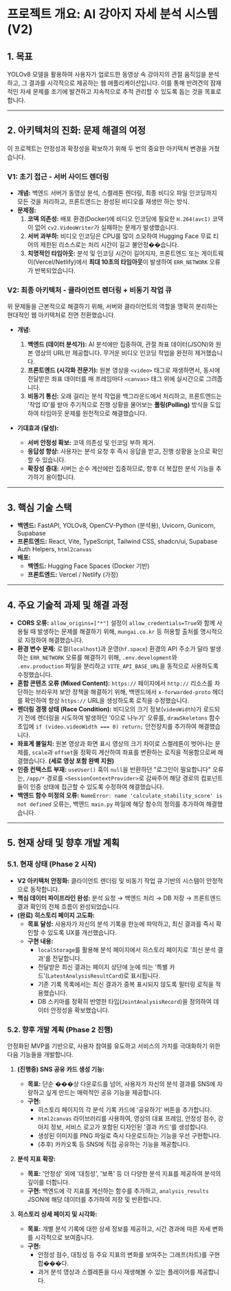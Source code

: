 # 프로젝트 개요: AI 강아지 자세 분석 시스템 (V2)

## 1. 목표

YOLOv8 모델을 활용하여 사용자가 업로드한 동영상 속 강아지의 관절 움직임을 분석하고, 그 결과를 시각적으로 제공하는 웹 애플리케이션입니다. 이를 통해 반려견의 잠재적인 자세 문제를 조기에 발견하고 지속적으로 추적 관리할 수 있도록 돕는 것을 목표로 합니다.

---

## 2. 아키텍처의 진화: 문제 해결의 여정

이 프로젝트는 안정성과 확장성을 확보하기 위해 두 번의 중요한 아키텍처 변경을 거쳤습니다.

### V1: 초기 접근 - 서버 사이드 렌더링

-   **개념:** 백엔드 서버가 동영상 분석, 스켈레톤 렌더링, 최종 비디오 파일 인코딩까지 모든 것을 처리하고, 프론트엔드는 완성된 비디오를 재생만 하는 방식.
-   **문제점:**
    1.  **코덱 의존성:** 배포 환경(Docker)에 비디오 인코딩에 필요한 `H.264(avc1)` 코덱이 없어 `cv2.VideoWriter`가 실패하는 문제가 발생했습니다.
    2.  **서버 과부하:** 비디오 인코딩은 CPU를 많이 소모하여 Hugging Face 무료 티어의 제한된 리소스로는 처리 시간이 길고 불안정��습니다.
    3.  **치명적인 타임아웃:** 분석 및 인코딩 시간이 길어지자, 프론트엔드 또는 게이트웨이(Vercel/Netlify)에서 **최대 10초의 타임아웃**이 발생하여 `ERR_NETWORK` 오류가 반복되었습니다.

### V2: 최종 아키텍처 - 클라이언트 렌더링 + 비동기 작업 큐

위 문제들을 근본적으로 해결하기 위해, 서버와 클라이언트의 역할을 명확히 분리하는 현대적인 웹 아키텍처로 전면 전환했습니다.

-   **개념:**
    1.  **백엔드 (데이터 분석가):** AI 분석에만 집중하여, 관절 좌표 데이터(JSON)와 원본 영상의 URL만 제공합니다. 무거운 비디오 인코딩 작업을 완전히 제거했습니다.
    2.  **프론트엔드 (시각화 전문가):** 원본 영상을 `<video>` 태그로 재생하면서, 동시에 전달받은 좌표 데이터를 매 프레임마다 `<canvas>` 태그 위에 실시간으로 그려줍니다.
    3.  **비동기 통신:** 오래 걸리는 분석 작업을 백그라운드에서 처리하고, 프론트엔드는 '작업 ID'를 받아 주기적으로 진행 상황을 물어보는 **폴링(Polling)** 방식을 도입하여 타임아웃 문제를 원천적으로 해결했습니다.

-   **기대효과 (달성):**
    -   **서버 안정성 확보:** 코덱 의존성 및 인코딩 부하 제거.
    -   **응답성 향상:** 사용자는 분석 요청 후 즉시 응답을 받고, 진행 상황을 눈으로 확인할 수 있습니다.
    -   **확장성 증대:** 서버는 순수 계산에만 집중하므로, 향후 더 복잡한 분석 기능을 추가하기 용이합니다.

---

## 3. 핵심 기술 스택

-   **백엔드:** FastAPI, YOLOv8, OpenCV-Python (분석용), Uvicorn, Gunicorn, Supabase
-   **프론트엔드:** React, Vite, TypeScript, Tailwind CSS, shadcn/ui, Supabase Auth Helpers, `html2canvas`
-   **배포:**
    -   **백엔드:** Hugging Face Spaces (Docker 기반)
    -   **프론트엔드:** Vercel / Netlify (가정)

---

## 4. 주요 기술적 과제 및 해결 과정

-   **CORS 오류:** `allow_origins=["*"]` 설정이 `allow_credentials=True`와 함께 사용될 때 발생하는 문제를 해결하기 위해, `mungai.co.kr` 등 허용할 출처를 명시적으로 지정하여 해결했습니다.
-   **환경 변수 문제:** 로컬(`localhost`)과 운영(`hf.space`) 환경의 API 주소가 달라 발생하는 `ERR_NETWORK` 오류를 해결하기 위해, `.env.development`와 `.env.production` 파일을 분리하고 `VITE_API_BASE_URL`을 동적으로 사용하도록 수정했습니다.
-   **혼합 콘텐츠 오류 (Mixed Content):** `https://` 페이지에서 `http://` 리소스를 차단하는 브라우저 보안 정책을 해결하기 위해, 백엔드에서 `x-forwarded-proto` 헤더를 확인하여 항상 `https://` URL을 생성하도록 로직을 수정했습니다.
-   **렌더링 경쟁 상태 (Race Condition):** 비디오의 크기 정보(`videoWidth`)가 로드되기 전에 렌더링을 시도하여 발생하던 '0으로 나누기' 오류를, `drawSkeletons` 함수 초입에 `if (video.videoWidth === 0) return;` 안전장치를 추가하여 해결했습니다.
-   **좌표계 불일치:** 원본 영상과 화면 표시 영상의 크기 차이로 스켈레톤이 벗어나는 문제를, `scale`과 `offset`을 정확히 계산하여 좌표를 변환하는 로직을 적용함으로써 해결했습니다. **(세로 영상 포함 완벽 지원)**
-   **인증 컨텍스트 부재:** `useUser()` 훅이 `null`을 반환하던 "로그인이 필요합니다" 오류는, `/app/*` 경로를 `<SessionContextProvider>`로 감싸주어 해당 경로의 컴포넌트들이 인증 상태에 접근할 수 있도록 수정하여 해결했습니다.
-   **백엔드 함수 미정의 오류:** `NameError: name 'calculate_stability_score' is not defined` 오류는, 백엔드 `main.py` 파일에 해당 함수의 정의를 추가하여 해결했습니다.

---

## 5. 현재 상태 및 향후 개발 계획

### 5.1. 현재 상태 (Phase 2 시작)

-   **V2 아키텍처 안정화:** 클라이언트 렌더링 및 비동기 작업 큐 기반의 시스템이 안정적으로 동작합니다.
-   **핵심 데이터 파이프라인 완성:** 분석 요청 → 백엔드 처리 → DB 저장 → 프론트엔드 결과 확인의 전체 흐름이 완성되었습니다.
-   **(완료) 히스토리 페이지 고도화:**
    -   **목표 달성:** 사용자가 자신의 분석 기록을 한눈에 파악하고, 최신 결과를 즉시 확인할 수 있도록 UX를 개선했습니다.
    -   **구현 내용:**
        -   `localStorage`를 활용해 분석 페이지에서 히스토리 페이지로 '최신 분석 결과'를 전달합니다.
        -   전달받은 최신 결과는 페이지 상단에 눈에 띄는 '특별 카드'(`LatestAnalysisResultCard`)로 표시됩니다.
        -   기존 기록 목록에서는 최신 결과가 중복 표시되지 않도록 필터링 로직을 적용했습니다.
        -   DB 스키마를 정확히 반영한 타입(`JointAnalysisRecord`)을 정의하여 데이터 안정성을 확보했습니다.

### 5.2. 향후 개발 계획 (Phase 2 진행)

안정화된 MVP를 기반으로, 사용자 참여를 유도하고 서비스의 가치를 극대화하기 위한 다음 기능들을 개발합니다.

1.  **(진행중) SNS 공유 카드 생성 기능:**
    -   **목표:** 단순 ���상 다운로드를 넘어, 사용자가 자신의 분석 결과를 SNS에 자랑하고 싶게 만드는 매력적인 공유 기능을 제공합니다.
    -   **구현:**
        -   히스토리 페이지의 각 분석 기록 카드에 '공유하기' 버튼을 추가합니다.
        -   `html2canvas` 라이브러리를 사용하여, 영상의 대표 프레임, 안정성 점수, 강아지 정보, 서비스 로고가 포함된 디자인된 '결과 카드'를 생성합니다.
        -   생성된 이미지를 PNG 파일로 즉시 다운로드하는 기능을 우선 구현합니다.
        -   (추후) 카카오톡 등 SNS에 직접 공유하는 기능을 제공합니다.

2.  **분석 지표 확장:**
    -   **목표:** '안정성' 외에 '대칭성', '보폭' 등 더 다양한 분석 지표를 제공하여 분석의 깊이를 더합니다.
    -   **구현:** 백엔드에 각 지표를 계산하는 함수를 추가하고, `analysis_results` JSON에 해당 데이터를 추가하여 저장 및 반환합니다.

3.  **히스토리 상세 페이지 및 시각화:**
    -   **목표:** 개별 분석 기록에 대한 상세 정보를 제공하고, 시간 경과에 따른 자세 변화를 시각적으로 보여줍니다.
    -   **구현:**
        -   안정성 점수, 대칭성 등 주요 지표의 변화를 보여주는 그래프(차트)를 구현합���다.
        -   과거 분석 영상과 스켈레톤을 다시 재생해볼 수 있는 플레이어를 제공합니다.
